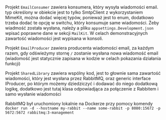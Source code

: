 Projekt `EmailConsumer` zawiera konsumera, który wysyła wiadomości email.
typ określony w obiekcie jest to tylko SmtpClient z wykorzystaniem MimeKit, można dodać więcej typów, ponieważ jest to enum,
dodatkowo trzeba dodać te opcję w switchu, który konsumuje same wiadomości. Żeby wiadmość została wysłana, należy a pliku `appsettings.Development.json` wpisać poprawne dane w sekcji `MailKit`. W celach demonstracyjnych zawartość wiadomości jest wypisana w konsoli.

Projekt `EmailProducer` zawiera producenta wiadomości email, za każdym razem, 
gdy odświeżymy stornę `/` zostanie wysłana nowa wiadomość email (wiadomość jest statycznie zapisana w kodzie w celach pokazania działania funkcji)

Projekt `SharedLibrary` zawiera wspólny kod, 
jest to głownie sama zawartość wiadomości, 
który jest wysłana przez RabbitMQ, oraz generic interface IProducer,
po którym możemy dziedziczyć i dodawać do niego dodatkową logikę, dodatkowo jest tutaj klasa odpowiadjąca za połączenie z Rabbitem i samo wysłanie wiadomości

RabbitMQ był uruchomiony lokalnie na Dockerze przy pomocy komendy `docker run -d --hostname my-rabbit --name some-rabbit -p 8080:15672 -p 5672:5672 rabbitmq:3-management`
